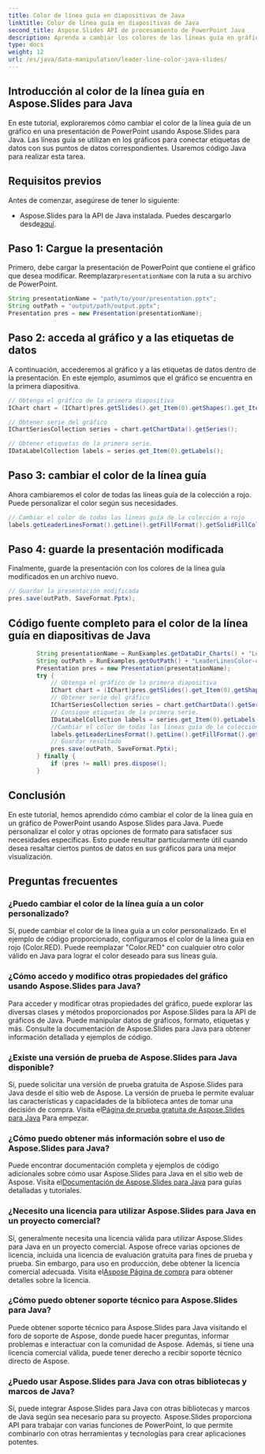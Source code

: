 ```yaml
---
title: Color de línea guía en diapositivas de Java
linktitle: Color de línea guía en diapositivas de Java
second_title: Aspose.Slides API de procesamiento de PowerPoint Java
description: Aprenda a cambiar los colores de las líneas guía en gráficos de PowerPoint usando Aspose.Slides para Java. Guía paso a paso con ejemplos de código fuente.
type: docs
weight: 12
url: /es/java/data-manipulation/leader-line-color-java-slides/
---
```


## Introducción al color de la línea guía en Aspose.Slides para Java

En este tutorial, exploraremos cómo cambiar el color de la línea guía de un gráfico en una presentación de PowerPoint usando Aspose.Slides para Java. Las líneas guía se utilizan en los gráficos para conectar etiquetas de datos con sus puntos de datos correspondientes. Usaremos código Java para realizar esta tarea.

## Requisitos previos

Antes de comenzar, asegúrese de tener lo siguiente:

-  Aspose.Slides para la API de Java instalada. Puedes descargarlo desde[aquí](https://releases.aspose.com/slides/java/).

## Paso 1: Cargue la presentación

Primero, debe cargar la presentación de PowerPoint que contiene el gráfico que desea modificar. Reemplazar`presentationName` con la ruta a su archivo de PowerPoint.

```java
String presentationName = "path/to/your/presentation.pptx";
String outPath = "output/path/output.pptx";
Presentation pres = new Presentation(presentationName);
```

## Paso 2: acceda al gráfico y a las etiquetas de datos

A continuación, accederemos al gráfico y a las etiquetas de datos dentro de la presentación. En este ejemplo, asumimos que el gráfico se encuentra en la primera diapositiva.

```java
// Obtenga el gráfico de la primera diapositiva
IChart chart = (IChart)pres.getSlides().get_Item(0).getShapes().get_Item(0);

// Obtener serie del gráfico
IChartSeriesCollection series = chart.getChartData().getSeries();

// Obtener etiquetas de la primera serie.
IDataLabelCollection labels = series.get_Item(0).getLabels();
```

## Paso 3: cambiar el color de la línea guía

Ahora cambiaremos el color de todas las líneas guía de la colección a rojo. Puede personalizar el color según sus necesidades.

```java
// Cambiar el color de todas las líneas guía de la colección a rojo
labels.getLeaderLinesFormat().getLine().getFillFormat().getSolidFillColor().setColor(Color.RED);
```

## Paso 4: guarde la presentación modificada

Finalmente, guarde la presentación con los colores de la línea guía modificados en un archivo nuevo.

```java
// Guardar la presentación modificada
pres.save(outPath, SaveFormat.Pptx);
```

## Código fuente completo para el color de la línea guía en diapositivas de Java

```java
        String presentationName = RunExamples.getDataDir_Charts() + "LeaderLinesColor.pptx";
        String outPath = RunExamples.getOutPath() + "LeaderLinesColor-out.pptx";
        Presentation pres = new Presentation(presentationName);
        try {
            // Obtenga el gráfico de la primera diapositiva
            IChart chart = (IChart)pres.getSlides().get_Item(0).getShapes().get_Item(0);
            // Obtener serie del gráfico
            IChartSeriesCollection series = chart.getChartData().getSeries();
            // Consigue etiquetas de la primera serie.
            IDataLabelCollection labels = series.get_Item(0).getLabels();
            //Cambiar el color de todas las líneas guía de la colección.
            labels.getLeaderLinesFormat().getLine().getFillFormat().getSolidFillColor().setColor(Color.RED);
            // Guardar resultado
            pres.save(outPath, SaveFormat.Pptx);
        } finally {
            if (pres != null) pres.dispose();
        }
```

## Conclusión

En este tutorial, hemos aprendido cómo cambiar el color de la línea guía en un gráfico de PowerPoint usando Aspose.Slides para Java. Puede personalizar el color y otras opciones de formato para satisfacer sus necesidades específicas. Esto puede resultar particularmente útil cuando desea resaltar ciertos puntos de datos en sus gráficos para una mejor visualización.

## Preguntas frecuentes

### ¿Puedo cambiar el color de la línea guía a un color personalizado?

Sí, puede cambiar el color de la línea guía a un color personalizado. En el ejemplo de código proporcionado, configuramos el color de la línea guía en rojo (Color.RED). Puede reemplazar "Color.RED" con cualquier otro color válido en Java para lograr el color deseado para sus líneas guía.

### ¿Cómo accedo y modifico otras propiedades del gráfico usando Aspose.Slides para Java?

Para acceder y modificar otras propiedades del gráfico, puede explorar las diversas clases y métodos proporcionados por Aspose.Slides para la API de gráficos de Java. Puede manipular datos de gráficos, formato, etiquetas y más. Consulte la documentación de Aspose.Slides para Java para obtener información detallada y ejemplos de código.

### ¿Existe una versión de prueba de Aspose.Slides para Java disponible?

 Sí, puede solicitar una versión de prueba gratuita de Aspose.Slides para Java desde el sitio web de Aspose. La versión de prueba le permite evaluar las características y capacidades de la biblioteca antes de tomar una decisión de compra. Visita el[Página de prueba gratuita de Aspose.Slides para Java](https://products.aspose.com/slides/java) Para empezar.

### ¿Cómo puedo obtener más información sobre el uso de Aspose.Slides para Java?

 Puede encontrar documentación completa y ejemplos de código adicionales sobre cómo usar Aspose.Slides para Java en el sitio web de Aspose. Visita el[Documentación de Aspose.Slides para Java](https://docs.aspose.com/slides/java/) para guías detalladas y tutoriales.

### ¿Necesito una licencia para utilizar Aspose.Slides para Java en un proyecto comercial?

Sí, generalmente necesita una licencia válida para utilizar Aspose.Slides para Java en un proyecto comercial. Aspose ofrece varias opciones de licencia, incluida una licencia de evaluación gratuita para fines de prueba y prueba. Sin embargo, para uso en producción, debe obtener la licencia comercial adecuada. Visita el[Aspose Página de compra](https://purchase.aspose.com/) para obtener detalles sobre la licencia.

### ¿Cómo puedo obtener soporte técnico para Aspose.Slides para Java?

Puede obtener soporte técnico para Aspose.Slides para Java visitando el foro de soporte de Aspose, donde puede hacer preguntas, informar problemas e interactuar con la comunidad de Aspose. Además, si tiene una licencia comercial válida, puede tener derecho a recibir soporte técnico directo de Aspose.

### ¿Puedo usar Aspose.Slides para Java con otras bibliotecas y marcos de Java?

Sí, puede integrar Aspose.Slides para Java con otras bibliotecas y marcos de Java según sea necesario para su proyecto. Aspose.Slides proporciona API para trabajar con varias funciones de PowerPoint, lo que permite combinarlo con otras herramientas y tecnologías para crear aplicaciones potentes.